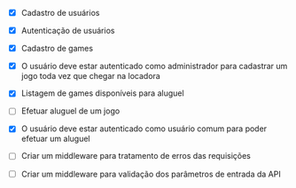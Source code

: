 * [x] Cadastro de usuários

* [x] Autenticação de usuários

* [x] Cadastro de games
* [x] O usuário deve estar autenticado como administrador para cadastrar um jogo toda vez que chegar na locadora

* [x] Listagem de games disponíveis para aluguel

* [ ] Efetuar aluguel de um jogo
* [x] O usuário deve estar autenticado como usuário comum para poder efetuar um aluguel

* [ ] Criar um middleware para tratamento de erros das requisições
* [ ] Criar um middleware para validação dos parâmetros de entrada da API
